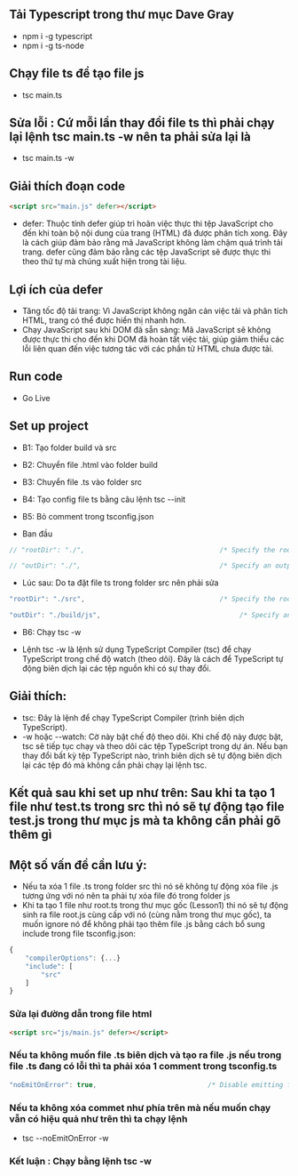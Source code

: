 ## Tải Typescript trong thư mục Dave Gray

- npm i -g typescript
- npm i -g ts-node

## Chạy file ts để tạo file js

-  tsc main.ts

## Sửa lỗi : Cứ mỗi lần thay đổi file ts thì phải chạy lại lệnh  tsc main.ts -w nên ta phải sửa lại là

-  tsc main.ts -w

## Giải thích đoạn code 

```html
<script src="main.js" defer></script>
```

- defer: Thuộc tính defer giúp trì hoãn việc thực thi tệp JavaScript cho đến khi toàn bộ nội dung của trang (HTML) đã được phân tích xong. Đây là cách giúp đảm bảo rằng mã JavaScript không làm chậm quá trình tải trang. defer cũng đảm bảo rằng các tệp JavaScript sẽ được thực thi theo thứ tự mà chúng xuất hiện trong tài liệu.

## Lợi ích của defer

- Tăng tốc độ tải trang: Vì JavaScript không ngăn cản việc tải và phân tích HTML, trang có thể được hiển thị nhanh hơn.
- Chạy JavaScript sau khi DOM đã sẵn sàng: Mã JavaScript sẽ không được thực thi cho đến khi DOM đã hoàn tất việc tải, giúp giảm thiểu các lỗi liên quan đến việc tương tác với các phần tử HTML chưa được tải.

## Run code

- Go Live

## Set up project
- B1: Tạo folder build và src
- B2: Chuyển file .html vào folder build
- B3: Chuyển file .ts vào folder src
- B4: Tạo config file ts bằng câu lệnh tsc --init
- B5: Bỏ comment trong tsconfig.json

- Ban đầu

```ts
// "rootDir": "./",                                  /* Specify the root folder within your source files. */

// "outDir": "./",                                   /* Specify an output folder for all emitted files. */
```

- Lúc sau: Do ta đặt file ts trong folder src nên phải sửa

```ts
"rootDir": "./src",                                  /* Specify the root folder within your source files. */

"outDir": "./build/js",                                   /* Specify an output folder for all emitted files. */
```

- B6: Chạy tsc -w 

- Lệnh tsc -w là lệnh sử dụng TypeScript Compiler (tsc) để chạy TypeScript trong chế độ watch (theo dõi). Đây là cách để TypeScript tự động biên dịch lại các tệp nguồn khi có sự thay đổi.

## Giải thích:
- tsc: Đây là lệnh để chạy TypeScript Compiler (trình biên dịch TypeScript).
- -w hoặc --watch: Cờ này bật chế độ theo dõi. Khi chế độ này được bật, tsc sẽ tiếp tục chạy và theo dõi các tệp TypeScript trong dự án. Nếu bạn thay đổi bất kỳ tệp TypeScript nào, trình biên dịch sẽ tự động biên dịch lại các tệp đó mà không cần phải chạy lại lệnh tsc.

## Kết quả sau khi set up như trên: Sau khi ta tạo 1 file như test.ts trong src thì nó sẽ tự động tạo file test.js trong thư mục js mà ta không cần phải gõ thêm gì

## Một số vấn đề cần lưu ý:

- Nếu ta xóa 1 file .ts trong folder src thì nó sẽ không tự động xóa file .js tương ứng với nó nên ta phải tự xóa file đó trong folder js
- Khi ta tạo 1 file như root.ts trong thư mục gốc (Lesson1) thì nó sẽ tự động sinh ra file root.js cùng cấp với nó (cùng nằm trong thư mục gốc), ta muốn ignore nó để không phải tạo thêm file .js bằng cách bổ sung include trong file tsconfig.json:

```ts
{
    "compilerOptions": {...}
    "include": [
        "src"
    ]
}
```

### Sửa lại đường dẫn trong file html

```html
<script src="js/main.js" defer></script>
```

### Nếu ta không muốn file .ts biên dịch và tạo ra file .js nếu trong file .ts đang có lỗi thì ta phải xóa 1 comment trong tsconfig.ts

```ts
"noEmitOnError": true,                            /* Disable emitting files if any type checking errors are reported. */
```

### Nếu ta không xóa commet như phía trên mà nếu muốn chạy vẫn có hiệu quả như trên thì ta chạy lệnh

- tsc --noEmitOnError -w

### Kết luận : Chạy bằng lệnh tsc -w



